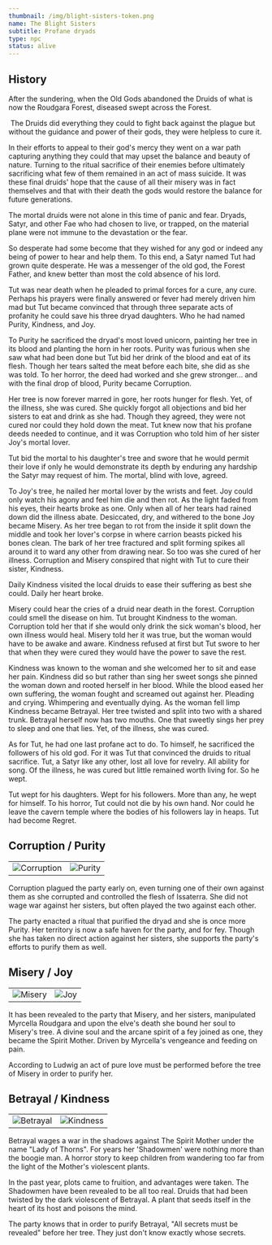 ```yaml
---
thumbnail: /img/blight-sisters-token.png
name: The Blight Sisters
subtitle: Profane dryads
type: npc
status: alive
---
```

## History 

After the sundering, when the Old Gods abandoned the Druids of what is now the Roudgara Forest, diseased swept across the Forest.

 The Druids did everything they could to fight back against the plague but without the guidance and power of their gods, they were helpless to cure it.

In their efforts to appeal to their god's mercy they went on a war path capturing anything they could that may upset the balance and beauty of nature. Turning to the ritual sacrifice of their enemies before ultimately sacrificing what few of them remained in an act of mass suicide. It was these final druids' hope that the cause of all their misery was in fact themselves and that with their death the gods would restore the balance for future generations. 

The mortal druids were not alone in this time of panic and fear. Dryads, Satyr, and other Fae who had chosen to live, or trapped, on the material plane were not immune to the devastation or the fear.  

So desperate had some become that they wished for any god or indeed any being of power to hear and help them. To this end, a Satyr named Tut had grown quite desperate. He was a messenger of the old god, the Forest Father, and knew better than most the cold absence of his lord. 

Tut was near death when he pleaded to primal forces for a cure, any cure. Perhaps his prayers were finally answered or fever had merely driven him mad but Tut became convinced that through three separate acts of profanity he could save his three dryad daughters. Who he had named Purity, Kindness, and Joy. 

To Purity he sacrificed the dryad's most loved unicorn, painting her tree in its blood and planting the horn in her roots. Purity was furious when she saw what had been done but Tut bid her drink of the blood and eat of its flesh. Though her tears salted the meat before each bite, she did as she was told. To her horror, the deed had worked and she grew stronger... and with the final drop of blood, Purity became Corruption. 

Her tree is now forever marred in gore, her roots hunger for flesh. Yet, of the illness, she was cured. She quickly forgot all objections and bid her sisters to eat and drink as she had. Though they agreed, they were not cured nor could they hold down the meat. Tut knew now that his profane deeds needed to continue, and it was Corruption who told him of her sister Joy's mortal lover. 

Tut bid the mortal to his daughter's tree and swore that he would permit their love if only he would demonstrate its depth by enduring any hardship the Satyr may request of him. The mortal, blind with love, agreed. 

To Joy's tree, he nailed her mortal lover by the wrists and feet. Joy could only watch his agony and feel him die and then rot. As the light faded from his eyes, their hearts broke as one. Only when all of her tears had rained down did the illness abate. Desiccated, dry, and withered to the bone Joy became Misery. As her tree began to rot from the inside it split down the middle and took her lover's corpse in where carrion beasts picked his bones clean. The bark of her tree fractured and split forming spikes all around it to ward any other from drawing near. So too was she cured of her illness. Corruption and Misery conspired that night with Tut to cure their sister, Kindness. 

Daily Kindness visited the local druids to ease their suffering as best she could. Daily her heart broke. 

Misery could hear the cries of a druid near death in the forest. Corruption could smell the disease on him. Tut brought Kindness to the woman. Corruption told her that if she would only drink the sick woman's blood, her own illness would heal. Misery told her it was true, but the woman would have to be awake and aware. Kindness refused at first but Tut swore to her that when they were cured they would have the power to save the rest. 

Kindness was known to the woman and she welcomed her to sit and ease her pain. Kindness did so but rather than sing her sweet songs she pinned the woman down and rooted herself in her blood. While the blood eased her own suffering, the woman fought and screamed out against her. Pleading and crying. Whimpering and eventually dying. As the woman fell limp Kindness became Betrayal. Her tree twisted and split into two with a shared trunk. Betrayal herself now has two mouths. One that sweetly sings her prey to sleep and one that lies. Yet, of the illness, she was cured.

As for Tut, he had one last profane act to do. To himself, he sacrificed the followers of his old god. For it was Tut that convinced the druids to ritual sacrifice. Tut, a Satyr like any other, lost all love for revelry. All ability for song. Of the illness, he was cured but little remained worth living for. So he wept.

Tut wept for his daughters. Wept for his followers. More than any, he wept for himself. To his horror, Tut could not die by his own hand. Nor could he leave the cavern temple where the bodies of his followers lay in heaps. Tut had become Regret.

## Corruption / Purity

| | |
| ----------------------------------------------------- | ----------------------------------------- |
| ![Corruption](/img/corruption-token.png "Corruption") | ![Purity](/img/purity-token.png "Purity") |

Corruption plagued the party early on, even turning one of their own against them as she corrupted and controlled the flesh of Issaterra. She did not wage war against her sisters, but often played the two against each other. 

The party enacted a ritual that purified the dryad and she is once more Purity. Her territory is now a safe haven for the party, and for fey. Though she has taken no direct action against her sisters, she supports the party's efforts to purify them as well.

## Misery / Joy

| | |
| ----------------------------------------------------- | ----------------------------------------- |
| ![Misery](/img/misery-token.png "Misery") | ![Joy](/img/joy-token.png "Joy") |

It has been revealed to the party that Misery, and her sisters, manipulated Myrcella Roudgara and upon the elve's death she bound her soul to Misery's tree. A divine soul and the arcane spirit of a fey joined as one, they became the Spirit Mother. Driven by Myrcella's vengeance and feeding on pain.

According to Ludwig an act of pure love must be performed before the tree of Misery in order to purify her.

## Betrayal / Kindness

| | |
| ----------------------------------------------------- | ----------------------------------------- |
| ![Betrayal](/img/betrayal-token.png "Betrayal") | ![Kindness](/img/kindness-token.png "Kindness") |

Betrayal wages a war in the shadows against The Spirit Mother under the name "Lady of Thorns". For years her 'Shadowmen' were nothing more than the boogie man. A horror story to keep children from wandering too far from the light of the Mother's violescent plants. 

In the past year, plots came to fruition, and advantages were taken. The Shadowmen have been revealed to be all too real. Druids that had been twisted by the dark violescent of Betrayal. A plant that seeds itself in the heart of its host and poisons the mind. 

The party knows that in order to purify Betrayal, "All secrets must be revealed" before her tree. They just don't know exactly whose secrets.